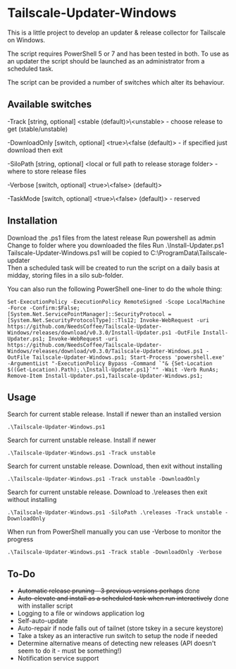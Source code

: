 # Tailscale-Updater-Windows

This is a little project to develop an updater & release collector for Tailscale on Windows.

The script requires PowerShell 5 or 7 and has been tested in both.
To use as an updater the script should be launched as an administrator from a scheduled task.

The script can be provided a number of switches which alter its behaviour.

## Available switches
\-Track [string, optional] \<stable (default)>\\\<unstable> - choose release to get (stable/unstable)

\-DownloadOnly [switch, optional] \<true>\\\<false (default)> - if specified just download then exit

\-SiloPath [string, optional] \<local or full path to release storage folder> - where to store release files

\-Verbose [switch, optional] \<true>\\\<false> (default)>

\-TaskMode [switch, optional] \<true>\\\<false> (default)> - reserved

## Installation

Download the .ps1 files from the latest release
Run powershell as admin
Change to folder where you downloaded the files
Run .\Install-Updater.ps1
Tailscale-Updater-Windows.ps1 will be copied to C:\ProgramData\Tailscale-updater\
Then a scheduled task will be created to run the script on a daily basis at midday, storing files in a silo sub-folder.

You can also run the following PowerShell one-liner to do the whole thing:
```
Set-ExecutionPolicy -ExecutionPolicy RemoteSigned -Scope LocalMachine -Force -Confirm:$False; [System.Net.ServicePointManager]::SecurityProtocol = [System.Net.SecurityProtocolType]::Tls12; Invoke-WebRequest -uri https://github.com/NeedsCoffee/Tailscale-Updater-Windows/releases/download/v0.3.0/Install-Updater.ps1 -OutFile Install-Updater.ps1; Invoke-WebRequest -uri https://github.com/NeedsCoffee/Tailscale-Updater-Windows/releases/download/v0.3.0/Tailscale-Updater-Windows.ps1 -OutFile Tailscale-Updater-Windows.ps1; Start-Process 'powershell.exe' -ArgumentList "-ExecutionPolicy Bypass -Command `"& {Set-Location $((Get-Location).Path);.\Install-Updater.ps1}`"" -Wait -Verb RunAs; Remove-Item Install-Updater.ps1,Tailscale-Updater-Windows.ps1;
```

## Usage

Search for current stable release. Install if newer than an installed version
```plaintext
.\Tailscale-Updater-Windows.ps1
```

Search for current unstable release. Install if newer
```plaintext
.\Tailscale-Updater-Windows.ps1 -Track unstable
```

Search for current unstable release. Download, then exit without installing
```plaintext
.\Tailscale-Updater-Windows.ps1 -Track unstable -DownloadOnly
```

Search for current unstable release. Download to .\releases then exit without installing
```plaintext
.\Tailscale-Updater-Windows.ps1 -SiloPath .\releases -Track unstable -DownloadOnly
```

When run from PowerShell manually you can use -Verbose to monitor the progress
```plaintext
.\Tailscale-Updater-Windows.ps1 -Track stable -DownloadOnly -Verbose
```

## To-Do
- ~~Automatic release pruning - 3 previous versions perhaps~~ done
- ~~Auto-elevate and install as a scheduled task when run interactively~~ done with installer script
- Logging to a file or windows application log
- Self-auto-update
- Auto-repair if node falls out of tailnet (store tskey in a secure keystore)
- Take a tskey as an interactive run switch to setup the node if needed
- Determine alternative means of detecting new releases (API doesn't seem to do it - must be something!)
- Notification service support
